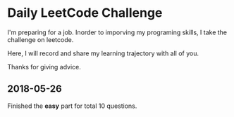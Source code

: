 # Daily LeetCode Challenge

I'm preparing for a job. Inorder to imporving my programing skills, I take the challenge on leetcode.

Here, I will record and share my learning trajectory with all of you.

Thanks for giving advice. 

## 2018-05-26

Finished the **easy** part for total  10 questions.